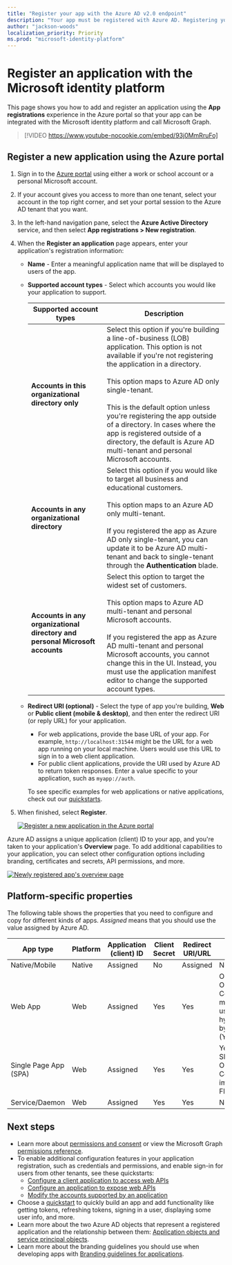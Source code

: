 ```yaml
---
title: "Register your app with the Azure AD v2.0 endpoint"
description: "Your app must be registered with Azure AD. Registering your app establishes a unique application ID and other values that your app uses to authenticate with Azure AD and get tokens."
author: "jackson-woods"
localization_priority: Priority
ms.prod: "microsoft-identity-platform"
---
```


# Register an application with the Microsoft identity platform

This page shows you how to add and register an application using the **App registrations** experience in the Azure portal so that your app can be integrated with the Microsoft identity platform and call Microsoft Graph. 

> [!VIDEO https://www.youtube-nocookie.com/embed/93j0MmRruFo]

## Register a new application using the Azure portal

1. Sign in to the [Azure portal](https://portal.azure.com) using either a work or school account or a personal Microsoft account.
1. If your account gives you access to more than one tenant, select your account in the top right corner, and set your portal session to the Azure AD tenant that you want.
1. In the left-hand navigation pane, select the **Azure Active Directory** service, and then select **App registrations > New registration**.
1. When the **Register an application** page appears, enter your application's registration information:

   - **Name** - Enter a meaningful application name that will be displayed to users of the app.
   - **Supported account types** - Select which accounts you would like your application to support.

       | Supported account types | Description |
       |-------------------------|-------------|
       | **Accounts in this organizational directory only** | Select this option if you're building a line-of-business (LOB) application. This option is not available if you're not registering the application in a directory.<br><br>This option maps to Azure AD only single-tenant.<br><br>This is the default option unless you're registering the app outside of a directory. In cases where the app is registered outside of a directory, the default is Azure AD multi-tenant and personal Microsoft accounts. |
       | **Accounts in any organizational directory** | Select this option if you would like to target all business and educational customers.<br><br>This option maps to an Azure AD only multi-tenant.<br><br>If you registered the app as Azure AD only single-tenant, you can update it to be Azure AD multi-tenant and back to single-tenant through the **Authentication** blade. |
       | **Accounts in any organizational directory and personal Microsoft accounts** | Select this option to target the widest set of customers.<br><br>This option maps to Azure AD multi-tenant and personal Microsoft accounts.<br><br>If you registered the app as Azure AD multi-tenant and personal Microsoft accounts, you cannot change this in the UI. Instead, you must use the application manifest editor to change the supported account types. |

   - **Redirect URI (optional)** - Select the type of app you're building, **Web** or **Public client (mobile & desktop)**, and then enter the redirect URI (or reply URL) for your application.
       - For web applications, provide the base URL of your app. For example, `http://localhost:31544` might be the URL for a web app running on your local machine. Users would use this URL to sign in to a web client application.
       - For public client applications, provide the URI used by Azure AD to return token responses. Enter a value specific to your application, such as `myapp://auth`.

     To see specific examples for web applications or native applications, check out our [quickstarts](https://docs.microsoft.com/azure/active-directory/develop/#quickstarts).

1. When finished, select **Register**.

    [![Register a new application in the Azure portal](./images/auth-v2/new-app-registration-expanded.png)](./images/auth-v2/new-app-registration-expanded.png#lightbox)

Azure AD assigns a unique application (client) ID to your app, and you're taken to your application's **Overview** page. To add additional capabilities to your application, you can select other configuration options including branding, certificates and secrets, API permissions, and more.

[![Newly registered app's overview page](./images/auth-v2/new-app-overview-page-expanded.png)](./images/auth-v2/new-app-overview-page-expanded.png#lightbox)

## Platform-specific properties


The following table shows the properties that you need to configure and copy for different kinds of apps. _Assigned_ means that you should use the value assigned by Azure AD.


| App type | Platform | Application (client) ID | Client Secret | Redirect URI/URL | Implicit Flow 
| --- | --- | --- | --- | --- | --- |
| Native/Mobile | Native | Assigned  | No | Assigned | No |
| Web App | Web | Assigned | Yes | Yes | Optional <br/>Open ID Connect middleware uses hybrid flow by default (Yes) | 
| Single Page App (SPA) | Web | Assigned | Yes | Yes | Yes <br/> SPAs use Open ID Connect implicit Flow |
| Service/Daemon | Web | Assigned | Yes | Yes | No |

## Next steps

- Learn more about [permissions and consent](https://docs.microsoft.com/azure/active-directory/develop/v2-permissions-and-consent) or view the Microsoft Graph [permissions reference](permissions-reference.md).
- To enable additional configuration features in your application registration, such as credentials and permissions, and enable sign-in for users from other tenants, see these quickstarts:
  - [Configure a client application to access web APIs](https://docs.microsoft.com/azure/active-directory/develop/quickstart-configure-app-access-web-apis)
  - [Configure an application to expose web APIs](https://docs.microsoft.com/azure/active-directory/develop/quickstart-configure-app-expose-web-apis)
  - [Modify the accounts supported by an application](https://docs.microsoft.com/azure/active-directory/develop/quickstart-modify-supported-accounts)
- Choose a [quickstart](https://docs.microsoft.com/azure/active-directory/develop/#quickstarts) to quickly build an app and add functionality like getting tokens, refreshing tokens, signing in a user, displaying some user info, and more.
- Learn more about the two Azure AD objects that represent a registered application and the relationship between them: [Application objects and service principal objects](https://docs.microsoft.com/azure/active-directory/develop/app-objects-and-service-principals).
- Learn more about the branding guidelines you should use when developing apps with [Branding guidelines for applications](https://docs.microsoft.com/azure/active-directory/develop/howto-add-branding-in-azure-ad-apps).
